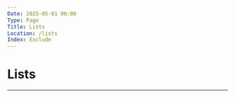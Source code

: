 ```yaml
---
Date: 2025-05-01 00:00
Type: Page
Title: Lists
Location: /lists
Index: Exclude
---
```


# Lists

---
